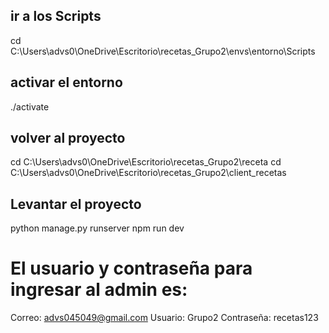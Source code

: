 ## ir a los Scripts
cd C:\Users\advs0\OneDrive\Escritorio\recetas_Grupo2\envs\entorno\Scripts

## activar el entorno
./activate

## volver al proyecto
cd C:\Users\advs0\OneDrive\Escritorio\recetas_Grupo2\receta
cd C:\Users\advs0\OneDrive\Escritorio\recetas_Grupo2\client_recetas

## Levantar el proyecto
python manage.py runserver
npm run dev

# El usuario y contraseña para ingresar al admin es:
Correo: advs045049@gmail.com
Usuario: Grupo2
Contraseña: recetas123